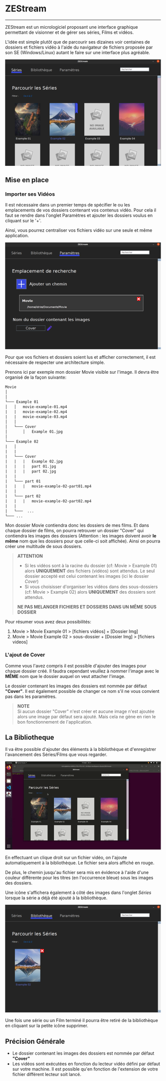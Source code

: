 # ZEStream
***

ZEStream est un micrologiciel proposant une interface graphique permettant de visionner et de gérer ses  séries, Films et vidéos.

L'idée est simple plutôt que de parcourir ses dizaines voir centaines de dossiers et fichiers vidéo à l'aide du navigateur de fichiers proposée par son SE (Windows/Linux) autant le faire sur une interface plus agréable.

<img src="doc/img/home.png"
    alt="Image représentant l'onglet Séries."
    style="text-align: center;" />
</br>

## Mise en place

### Importer ses Vidéos

Il est nécessaire dans un premier temps de spécifier le ou les emplacements de vos dossiers contenant vos contenus vidéo.
Pour cela il faut se rendre dans l'onglet Paramètres et ajouter les dossiers voulus en cliquant sur le '+'. 

Ainsi, vous pourrez centraliser vos fichiers vidéo sur une seule et même application.

<img src="doc/img/Setting.png"
    alt="Image représentant l'onglet Paramètre."
    style="text-align: center;" />
</br>

Pour que vos fichiers et dossiers soient lus et afficher correctement, il est nécessaire de respecter une architecture simple. 

Prenons ici par exemple mon dossier Movie visible sur l'image. Il devra être organisé de la façon suivante: 

```
Movie
│   
│ 
└─── Example 01
│   │   movie-example-01.mp4
|   |   movie-example-02.mp4
|   |   movie-example-03.mp4
│   │
│   └─── Cover
│       │   Example 01.jpg
│       
└─── Example 02
|   │   
|   |
|   └─── Cover
|   |   |   Example 02.jpg
|   |   |   part 01.jpg
|   |   |   part 02.jpg
|   |   
|   └─── part 01
|   |   |   movie-example-02-part01.mp4
|   |
|   └─── part 02
|   |   |   movie-example-02-part02.mp4
|   |
|   └───  ...
└─── ...

```

Mon dossier Movie contiendra donc les dossiers de mes films. Et dans chaque dossier de films, on pourra retrouver un dossier "Cover" qui contiendra les images des dossiers (Attention : les images doivent avoir **le même** nom que les dossiers pour que celle-ci soit affichée).
Ainsi on pourra créer une multitude de sous dossiers.

> **ATTENTION** 
> * Si les vidéos sont à la racine du dossier (cf: Movie > Example 01) alors **UNIQUEMENT** des fichiers (vidéos) sont attendus. Le seul dossier accepté est celui contenant les images (ici le dossier *Cover*) 
> * Si vous choisisser d'organiser les vidéos dans des sous-dossiers (cf: Movie > Example 02) alors **UNIQUEMENT** des dossiers sont attendus.  
>
> **NE PAS MELANGER FICHIERS ET DOSSIERS DANS UN MÊME SOUS DOSSIER**  

Pour résumer vous avez deux possibilités: 

1. Movie > Movie Example 01 > [fichiers vidéos] + [Dossier Img]
2. Movie > Movie Example 02 > sous-dossier + [Dossier Img] > [fichiers videos]

### L'ajout de Cover

Comme vous l'avez compris il est possible d'ajouter des images pour chaque dossier créé. Il faudra cependant veuillez à nommer l'image avec le **MÊME** nom que le dossier auquel on veut attacher l'image.

Le dossier contenant les images des dossiers est nommée par défaut **"Cover"**. Il est également possible de changer ce nom s'il ne vous convient pas dans les paramètres.

> **NOTE** \
> Si aucun dossier "Cover" n'est créer et aucune image n'est ajoutée alors une image par défaut sera ajouté. Mais cela ne gène en rien le bon fonctionnement de l'application. 

## La Bibliotheque

Il va être possible d'ajouter des éléments à la bibliothèque et d'enregistrer l'avancement des Séries/Films que vous regarder.

<img src="doc/video/bookmark.gif" 
    style="text-align:center;" />

En effectuant un clique droit sur un fichier vidéo, on l'ajoute automatiquement à la bibliothèque. Le fichier sera alors affiché en rouge. 

De plus, le chemin jusqu'au fichier sera mis en évidence à l'aide d'une couleur différente pour les titres (en l'occurrence bleue) sous les images des dossiers.


Une icône s'affichera également à côté des images dans l'onglet *Séries* lorsque la série a déjà été ajouté à la bibliothèque.

<img src="doc/img/biblio.png" 
    style="text-align:center;" />

Une fois une série ou un Film terminé il pourra être retiré de la bibliothèque en cliquant sur la petite icône supprimer.


## Précision Générale
* Le dossier contenant les images des dossiers est nommée par défaut **"Cover"**
* Les vidéos sont exécutées en fonction du lecteur vidéo défini par défaut sur votre machine. Il est possible qu'en fonction de l'extension de votre fichier différent lecteur soit lancé. 
